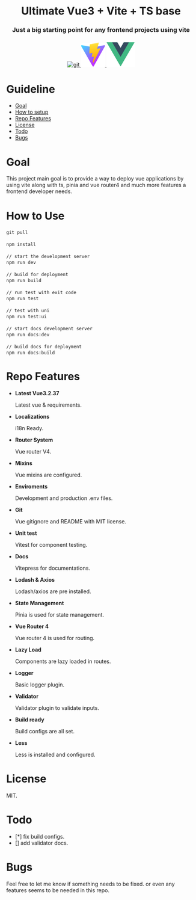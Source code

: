 <h1 align="center">Ultimate Vue3 + Vite + TS base</h1> 
<h3 align="center">Just a big starting point for any frontend projects using vite</h3>
<p align="center">
<a href="https://git-scm.com/" target="_blank"> <img src="https://www.vectorlogo.zone/logos/git-scm/git-scm-icon.svg" alt="git" width="40" height="40"/> </a>
</a>
<a href="https://vitejs.dev" target="_blank">
     <img src="public/vite.svg" class="logo" alt="Vite logo" />
</a>
<a href="https://vuejs.org/" target="_blank">
     <img src="src/assets/vue.svg" class="logo vue" alt="Vue logo" />
</a>
</p>

# Guideline

- [Goal](#goal)
- [How to setup](#how-to-setup)
- [Repo Features](#repo-features)
- [License](#license)
- [Todo](#todo)
- [Bugs](#bugs)

# Goal

This project main goal is to provide a way to deploy vue applications by using vite along with ts, pinia and vue router4 and much more features a frontend developer needs.

# How to Use

```
git pull

npm install

// start the development server
npm run dev

// build for deployment
npm run build

// run test with exit code
npm run test

// test with uni
npm run test:ui

// start docs development server
npm run docs:dev

// build docs for deployment
npm run docs:build
```

# Repo Features

<ul>
  <li>
       <strong>Latest Vue3.2.37</strong>        
  </li>
 <p>Latest vue & requirements.</p>
   <li>
       <strong>Localizations</strong>        
  </li>
 <p>i18n Ready.</p>
   <li>
       <strong>Router System</strong>        
  </li>
 <p>Vue router V4.</p>
    <li>
       <strong>Mixins</strong>        
  </li>
   <p>Vue mixins are configured.</p>
    <li>
       <strong>Enviroments</strong>        
  </li>
 <p>Development and production .env files.</p>
 <li>
       <strong>Git</strong>        
  </li>
  <p>Vue gitignore and README with MIT license.</p>

<li>
     <strong>Unit test</strong>        
</li>
     <p>Vitest for component testing.</p>

 <li>
       <strong>Docs</strong>        
  </li>
  <p>Vitepress for documentations.</p>

 <li>
       <strong>Lodash & Axios</strong>        
  </li>
  <p>Lodash/axios are pre installed.</p>

 <li>
       <strong>State Management</strong>        
  </li>
  <p>Pinia is used for state management.</p>

 <li>
       <strong>Vue Router 4</strong>        
  </li>
  <p>Vue router 4 is used for routing.</p>

 <li>
       <strong>Lazy Load</strong>        
  </li>
  <p>Components are lazy loaded in routes.</p>

 <li>
       <strong>Logger</strong>        
  </li>
  <p>Basic logger plugin.</p>

   <li>
       <strong>Validator</strong>        
  </li>
  <p>Validator plugin to validate inputs.</p>

   <li>
       <strong>Build ready</strong>        
  </li>
  <p>Build configs are all set.</p>

   <li>
       <strong>Less</strong>        
  </li>
  <p>Less is installed and configured.</p>

</ul>

# License

MIT.

# Todo

- [*] fix build configs.
- [] add validator docs.

# Bugs

Feel free to let me know if something needs to be fixed. or even any features seems to be needed in this repo.
